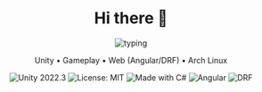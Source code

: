 <!-- Profile README -->

<h1 align="center">Hi there 👋</h1>
<p align="center">
  <img src="https://readme-typing-svg.demolab.com?font=Fira+Code&pause=2000&duration=2000&center=true&vCenter=true&repeat=false&width=480&lines=I'm+Hoang;I%27m+developer" alt="typing" />
</p>

<p align="center">
Unity • Gameplay • Web (Angular/DRF) • Arch Linux
</p>

<p align="center">
  <img alt="Unity 2022.3" src="https://img.shields.io/badge/Unity-2022.3-blue">
  <img alt="License: MIT" src="https://img.shields.io/badge/License-MIT-green.svg">
  <img alt="Made with C#" src="https://img.shields.io/badge/Code-C%23-68217A">
  <img alt="Angular" src="https://img.shields.io/badge/Frontend-Angular-dd0031?logo=angular&logoColor=white">
  <img alt="DRF" src="https://img.shields.io/badge/Backend-DRF-092E20">
</p>


